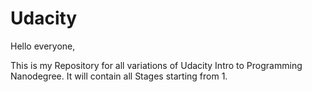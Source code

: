 # Udacity

Hello everyone,

This is my Repository for all variations of Udacity Intro to Programming Nanodegree. It will contain all Stages starting from 1.
